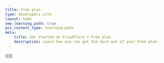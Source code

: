 ```yaml
---
title: Free plan
type: developers-site
layout: home
new_learning_path: true
pcx_content_type: learning-path
meta:
    title: Get started on Cloudflare's Free plan
    description: Learn how you can get the most out of your Free plan.
---
```


{{<learning-path file="get-started-free.json">}}